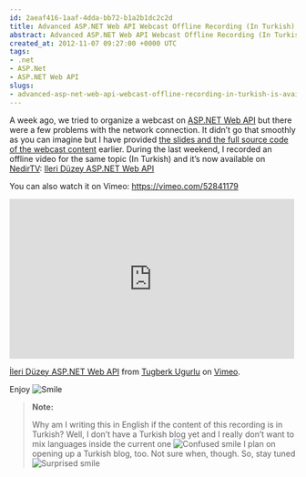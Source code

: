 ```yaml
---
id: 2aeaf416-1aaf-4dda-bb72-b1a2b1dc2c2d
title: Advanced ASP.NET Web API Webcast Offline Recording (In Turkish) is Available
abstract: Advanced ASP.NET Web API Webcast Offline Recording (In Turkish) is Available
created_at: 2012-11-07 09:27:00 +0000 UTC
tags:
- .net
- ASP.Net
- ASP.NET Web API
slugs:
- advanced-asp-net-web-api-webcast-offline-recording-in-turkish-is-available
---
```


<p>A week ago, we tried to organize a webcast on <a href="http://www.asp.net/web-api">ASP.NET Web API</a> but there were a few problems with the network connection. It didn’t go that smoothly as you can imagine but I have provided <a href="https://www.tugberkugurlu.com/archive/advanced-asp-net-web-api-webcast-slide-and-codes">the slides and the full source code of the webcast content</a> earlier. During the last weekend, I recorded an offline video for the same topic (In Turkish) and it’s now available on <a href="http://nedirtv.com">NedirTV</a>: <a href="http://nedirtv.com/video/ileri-duzey-aspnet-web-api-webineri">Ileri Düzey ASP.NET Web API</a></p> <p>You can also watch it on Vimeo: <a href="https://vimeo.com/52841179">https://vimeo.com/52841179</a></p><iframe height="281" src="http://player.vimeo.com/video/52841179?badge=0" frameborder="0" width="500" allowfullscreen mozallowfullscreen webkitallowfullscreen></iframe> <p><a href="http://vimeo.com/52841179">İleri Düzey ASP.NET Web API</a> from <a href="http://vimeo.com/user6670252">Tugberk Ugurlu</a> on <a href="http://vimeo.com">Vimeo</a>.</p> <p>Enjoy <img class="wlEmoticon wlEmoticon-smile" style="border-top-style: none; border-left-style: none; border-bottom-style: none; border-right-style: none" alt="Smile" src="https://www.tugberkugurlu.com/Content/images/Uploadedbyauthors/wlw/Adva.NET-Web-API-Webcast-Slide-and-Codes_BAE6/wlEmoticon-smile.png"></p> <blockquote> <p><strong>Note:</strong></p> <p>Why am I writing this in English if the content of this recording is in Turkish? Well, I don’t have a Turkish blog yet and I really don’t want to mix languages inside the current one <img class="wlEmoticon wlEmoticon-confusedsmile" style="border-top-style: none; border-left-style: none; border-bottom-style: none; border-right-style: none" alt="Confused smile" src="https://www.tugberkugurlu.com/Content/images/Uploadedbyauthors/wlw/Adva.NET-Web-API-Webcast-Slide-and-Codes_BAE6/wlEmoticon-confusedsmile.png"> I plan on opening up a Turkish blog, too. Not sure when, though. So, stay tuned <img class="wlEmoticon wlEmoticon-surprisedsmile" style="border-top-style: none; border-left-style: none; border-bottom-style: none; border-right-style: none" alt="Surprised smile" src="https://www.tugberkugurlu.com/Content/images/Uploadedbyauthors/wlw/Adva.NET-Web-API-Webcast-Slide-and-Codes_BAE6/wlEmoticon-surprisedsmile.png"></p></blockquote>